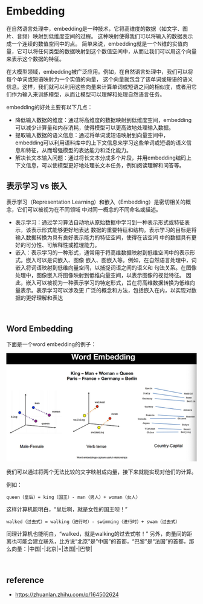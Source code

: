 # Embedding
在自然语言处理中，embedding是一种技术，它将高维度的数据（如文字、图片、音频）映射到低维度空间的过程。
这种映射使得我们可以将输入的数据表示成一个连续的数值空间中的点。
简单来说，embedding就是一个N维的实值向量，它可以将任何类型的数据映射到这个数值空间中，从而让我们可以用这个向量来表示这个数据的特征。

在大模型领域，embedding被广泛应用。例如，在自然语言处理中，我们可以将每个单词或短语映射为一个实值的向量，
这个向量就包含了该单词或短语的语义信息。这样，我们就可以利用这些向量来计算单词或短语之间的相似度，或者用它们作为输入来训练模型，从而让模型可以理解和处理自然语言任务。

embedding的好处主要有以下几点：
- 降低输入数据的维度：通过将高维度的数据映射到低维度空间，embedding可以减少计算量和内存消耗，使得模型可以更高效地处理输入数据。
- 提取输入数据的语义信息：通过将单词或短语映射到向量空间中，embedding可以利用语料库中的上下文信息来学习这些单词或短语的语义信息和特征，从而增强模型的表达能力和泛化能力。
- 解决长文本输入问题：通过将长文本分成多个片段，并用embedding编码上下文信息，可以使模型更好地处理长文本任务，例如阅读理解和问答等。


## 表示学习 vs 嵌入
表示学习（Representation Learning）和嵌入（Embedding）是密切相关的概念，它们可以被视为在不同领域
中对同一概念的不同命名或描述。
- 表示学习：通过学习算法自动地从原始数据中学习到一种表示形式或特征表示，该表示形式能够更好地表达
数据的重要特征和结构。表示学习的目标是将输入数据转换为具有良好表示能力的特征空间，使得在该空间
中的数据具有更好的可分性、可解释性或推理能力。
- 嵌入：表示学习的一种形式，通常用于将高维数据映射到低维空间中的表示形式。嵌入可以是词嵌入、图像
嵌入、图嵌入等。例如，在自然语言处理中，词嵌入将词语映射到低维向量空间，以捕捉词语之间的语义和
句法关系。在图像处理中，图像嵌入将图像映射到低维向量空间，以表示图像的视觉特征。
因此，嵌入可以被视为一种表示学习的特定形式，旨在将高维数据转换为低维向量表示。表示学习可以涉及更
广泛的概念和方法，包括嵌入在内，以实现对数据的更好理解和表达

<br>

## Word Embedding
下面是一个word embedding的例子：

<img src="./images/word%20embedding.png" />

我们可以通过将两个无法比较的文字映射成向量，接下来就能实现对他们的计算。

例如：
```
queen（皇后）= king（国王）- man（男人）+ woman（女人）
```
这样计算机能明白，“皇后啊，就是女性的国王呗！”
```
walked（过去式）= walking（进行时）- swimming（进行时）+ swam（过去式）
```
同理计算机也能明白，“walked，就是walking的过去式啦！”
另外，向量间的距离也可能会建立联系，比方说“北京”是“中国”的首都，“巴黎”是“法国”的首都，那么向量：|中国|-|北京|=|法国|-|巴黎|

<br>

## reference
- https://zhuanlan.zhihu.com/p/164502624